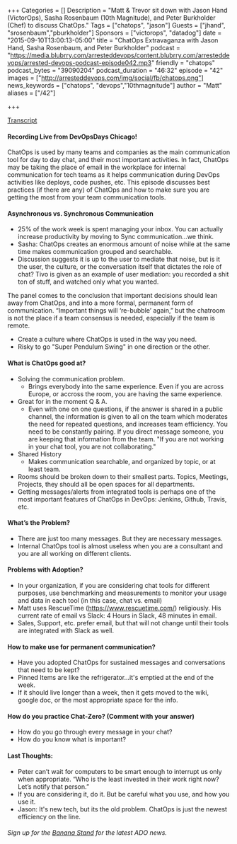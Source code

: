 +++
Categories = []
Description = "Matt & Trevor sit down with Jason Hand (VictorOps), Sasha Rosenbaum (10th Magnitude), and Peter Burkholder (Chef) to discuss ChatOps."
Tags = ["chatops", "jason"]
Guests = ["jhand", "srosenbaum","pburkholder"]
Sponsors = ["victorops", "datadog"]
date = "2015-09-10T13:00:13-05:00"
title = "ChatOps Extravaganza with Jason Hand, Sasha Rosenbaum, and Peter Burkholder"
podcast = "https://media.blubrry.com/arresteddevops/content.blubrry.com/arresteddevops/arrested-devops-podcast-episode042.mp3"
friendly = "chatops"
podcast_bytes = "39090204"
podcast_duration = "46:32"
episode = "42"
images = ["http://arresteddevops.com/img/social/fb/chatops.png"]
news_keywords = ["chatops", "devops","10thmagnitude"]
author = "Matt"
aliases = ["/42"]

+++

[Transcript](http://transcripts.castingwords.com/zw00/211594.html)

#### Recording Live from DevOpsDays Chicago!

ChatOps is used by many teams and companies as the main communication tool for day to day chat, and their most important activities. In fact, ChatOps may be taking the place of email in the workplace for internal communication for tech teams as it helps communication during DevOps activities like deploys, code pushes, etc. This episode discusses best practices (if there are any) of ChatOps and how to make sure you are getting the most from your team communication tools.
#### Asynchronous vs. Synchronous Communication
- 25% of the work week is spent managing your inbox. You can actually increase productivity by moving to Sync communication…we think.
- Sasha: ChatOps creates an enormous amount of noise while at the same time makes communication grouped and searchable.
- Discussion suggests it is up to the user to mediate that noise, but is it the user, the culture, or the conversation itself that dictates the role of chat? Tivo is given as an example of user mediation: you recorded a shit ton of stuff, and watched only what you wanted.

The panel comes to the conclusion that important decisions should lean away from ChatOps, and into a more formal, permanent form of communication. “Important things will ‘re-bubble’ again,” but the chatroom is not the place if a team consensus is needed, especially if the team is remote.
- Create a culture where ChatOps is used in the way you need.
- Risky to go "Super Pendulum Swing" in one direction or the other.

#### What is ChatOps good at?

- Solving the communication problem.
  - Brings everybody into the same experience. Even if you are across Europe, or accross the room, you are having the same experience.
- Great for in the moment Q & A.
  - Even with one on one questions, if the answer is shared in a public channel, the information is given to all on the team which moderates the need for repeated questions, and increases team efficiency. You need to be constantly pairing. If you direct message someone, you are keeping that information from the team. "If you are not working in your chat tool, you are not collaborating."
- Shared History
  - Makes communication searchable, and organized by topic, or at least team.
- Rooms should be broken down to their smallest parts. Topics, Meetings, Projects, they should all be open spaces for all departments.
- Getting messages/alerts from integrated tools is perhaps one of the most important features of ChatOps in DevOps: Jenkins, Github, Travis, etc.

#### What’s the Problem?
- There are just too many messages. But they are necessary messages.
- Internal ChatOps tool is almost useless when you are a consultant and you are all working on different clients.

#### Problems with Adoption?
- In your organization, if you are considering chat tools for different purposes, use benchmarking and measurements to monitor your usage and data in each tool (in this case, chat vs. email)
- Matt uses RescueTime (https://www.rescuetime.com/) religiously. His current rate of email vs Slack: 4 Hours in Slack, 48 minutes in email.
- Sales, Support, etc. prefer email, but that will not change until their tools are integrated with Slack as well.

#### How to make use for permanent communication?
- Have you adopted ChatOps for sustained messages and conversations that need to be kept?
- Pinned Items are like the refrigerator...it's emptied at the end of the week.
- If it should live longer than a week, then it gets moved to the wiki, google doc, or the most appropriate space for the info.

#### How do you practice Chat-Zero? (Comment with your answer)
- How do you go through every message in your chat?
- How do you know what is important?

#### Last Thoughts:
- Peter can’t wait for computers to be smart enough to interrupt us only when appropriate. “Who is the least invested in their work right now? Let’s notify that person.”
- If you are considering it, do it. But be careful what you use, and how you use it.
- Jason: It's new tech, but its the old problem. ChatOps is just the newest efficiency on the line.

###### Sign up for the [Banana Stand](http://arresteddevops.com/bananastand) for the latest ADO news.
